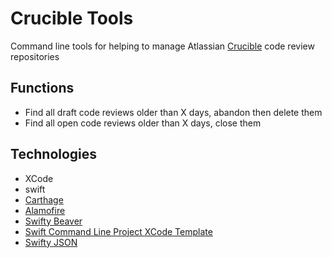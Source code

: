 # Crucible Tools

Command line tools for helping to manage Atlassian [Crucible](https://www.atlassian.com/software/crucible/) code review repositories

## Functions

* Find all draft code reviews older than X days, abandon then delete them
* Find all open code reviews older than X days, close them

## Technologies
* XCode
* swift
* [Carthage](https://github.com/Carthage/Carthage)
* [Alamofire](https://github.com/Alamofire/Alamofire)
* [Swifty Beaver](https://github.com/SwiftyBeaver/SwiftyBeaver)
* [Swift Command Line Project XCode Template](https://github.com/Zewo/Swift-Command-Line-Application-Template)
* [Swifty JSON](https://github.com/SwiftyJSON/SwiftyJSON)
